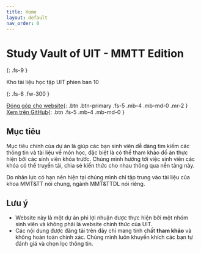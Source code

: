 ```yaml
---
title: Home
layout: default
nav_order: 0
---
```


# **Study Vault of UIT - MMTT Edition**

{: .fs-9 }


Kho tài liệu học tập UIT phien ban 10


{: .fs-6 .fw-300 }

[Đóng góp cho website](./docs/contribute){: .btn .btn-primary .fs-5 .mb-4 .mb-md-0 .mr-2 }
[Xem trên GitHub](https://github.com/SVUIT/mmtt){: .btn .fs-5 .mb-4 .mb-md-0 }



## Mục tiêu

Mục tiêu chính của dự án là giúp các bạn sinh viên dễ dàng tìm kiếm các thông tin và tài liệu về môn học, đặc biệt là có thể tham khảo đồ án thực hiện bởi các sinh viên khóa trước. Chúng mình hướng tới việc sinh viên các khóa có thể truyền tải, chia sẻ kiến thức cho nhau thông qua nền tảng này.

Do nhân lực có hạn nên hiện tại chúng mình chỉ tập trung vào tài liệu của khoa MMT&TT nói chung, ngành MMT&TTDL nói riêng.

## Lưu ý

- Website này là một dự án phi lợi nhuận được thực hiện bởi một nhóm sinh viên và không phải là website chính thức của UIT.
- Các nội dung được đăng tải trên đây chỉ mang tính chất **tham khảo** và không hoàn toàn chính xác. Chúng mình luôn khuyến khích các bạn tự đánh giá và chọn lọc thông tin.
